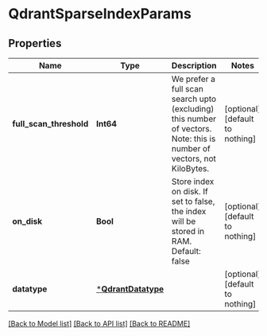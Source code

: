 # QdrantSparseIndexParams


## Properties
Name | Type | Description | Notes
------------ | ------------- | ------------- | -------------
**full_scan_threshold** | **Int64** | We prefer a full scan search upto (excluding) this number of vectors.  Note: this is number of vectors, not KiloBytes. | [optional] [default to nothing]
**on_disk** | **Bool** | Store index on disk. If set to false, the index will be stored in RAM. Default: false | [optional] [default to nothing]
**datatype** | [***QdrantDatatype**](QdrantDatatype.md) |  | [optional] [default to nothing]


[[Back to Model list]](../README.md#models) [[Back to API list]](../README.md#api-endpoints) [[Back to README]](../README.md)


